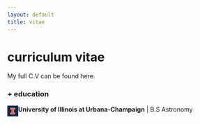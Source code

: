```yaml
---
layout: default
title: vitae
---
```


# curriculum vitae

My full C.V can be found here.

### + education

<img src="assets/img/blocki_75.png" align="left" style="width:25px;"/>**University of Illinois at Urbana-Champaign** | B.S Astronomy
